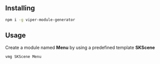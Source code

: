 ## Installing
```bash
npm i -g viper-module-generator
```

## Usage

Create a module named **Menu** by using a predefined template **SKScene** 
```bash
vmg SKScene Menu
```
